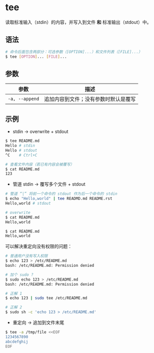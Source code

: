 # tee

读取标准输入（stdin）的内容，并写入到文件 **和** 标准输出（stdout）中。

## 语法

```sh
# 命令后面包含两部分：可选参数（[OPTION]...）和文件列表（[FILE]...）
$ tee [OPTION]... [FILE]...
```

## 参数

| 参数           | 描述                                 |
| -------------- | ------------------------------------ |
| `-a, --append` | 追加内容到文件；没有参数时默认是覆写 |

## 示例

* stdin -> overwrite + stdout

```sh
$ tee README.md
Hello # stdin
Hello # stdout
^C    # Ctrl+C

# 查看文件内容（若已有内容会被覆写）
$ cat README.md
123
```

* 管道 stdin -> 覆写多个文件 + stdout

```sh
# 管道 “|” 将前一个命令的 stdout 作为后一个命令的 stdin
$ echo "Hello,world" | tee READMD.md README.rst
Hello,world # stdout

# overwrite
$ cat README.md
Hello,world

$ cat README.md
Hello,world
```

可以解决重定向没有权限的问题：

```sh
# 普通用户没有写入权限
$ echo 123 > /etc/README.md
bash: /etc/README.md: Permission denied

# 加个 sudo ?
$ sudo echo 123 > /etc/README.md
bash: /etc/README.md: Permission denied

# 正解 1
$ echo 123 | sudo tee /etc/README.md

# 正解 2
$ sudo sh -c 'echo 123 > /etc/README.md'
```

* 重定向 -> 追加到文件末尾

```sh
$ tee -a /tmp/file <<EOF
1234567890
abcdefghij
EOF
```
